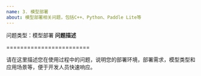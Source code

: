 ```yaml
---
name: 3. 模型部署
about: 模型部署相关问题，包括C++、Python、Paddle Lite等
---
```


问题类型：模型部署
**问题描述**  

========================  

请在这里描述您在使用过程中的问题，说明您的部署环境，部署需求，模型类型和应用场景等，便于开发人员快速响应。
